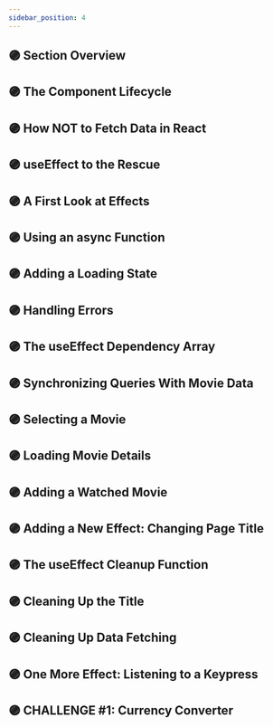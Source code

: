 ```yaml
---
sidebar_position: 4
---
```


## 🟣 Section Overview

## 🟣 The Component Lifecycle

## 🟣 How NOT to Fetch Data in React

## 🟣 useEffect to the Rescue

## 🟣 A First Look at Effects

## 🟣 Using an async Function

## 🟣 Adding a Loading State

## 🟣 Handling Errors

## 🟣 The useEffect Dependency Array

## 🟣 Synchronizing Queries With Movie Data

## 🟣 Selecting a Movie

## 🟣 Loading Movie Details

## 🟣 Adding a Watched Movie

## 🟣 Adding a New Effect: Changing Page Title

## 🟣 The useEffect Cleanup Function

## 🟣 Cleaning Up the Title

## 🟣 Cleaning Up Data Fetching

## 🟣 One More Effect: Listening to a Keypress

## 🟣 CHALLENGE #1: Currency Converter
